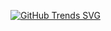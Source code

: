 [![GitHub Trends SVG](https://api.githubtrends.io/user/svg/alex-rosta/langs?time_range=one_year&compact=True&theme=dark)](https://githubtrends.io)
